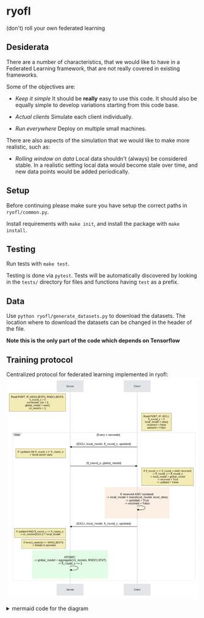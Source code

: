 # ryofl
(don't) roll your own federated learning


## Desiderata

There are a number of characteristics, that we would like to have in a Federated
Learning framework, that are not really covered in existing frameworks.

Some of the objectives are:

 - *Keep it simple* It should be **really** easy to use this code. It should
   also be equally simple to develop variations starting from this code base.

 - *Actual clients* Simulate each client individually.

 - *Run everywhere* Deploy on multiple small machines.

There are also aspects of the simulation that we would like to make more
realistic, such as:

 - *Rolling window on data* Local data shouldn't (always) be considered stable.
   In a realistic setting local data would become stale over time, and new data
   points would be added periodically.


## Setup

Before continuing please make sure you have setup the correct paths in
`ryofl/common.py`.

Install requirements with `make init`, and install the package with `make
install`. 


## Testing

Run tests with `make test`.

Testing is done via `pytest`.  Tests will be automatically discovered by looking
in the `tests/` directory for files and functions having `test` as a prefix.


## Data

Use `python ryofl/generate_datasets.py` to download the datasets. The location
where to download the datasets can be changed in the header of the file. 

**Note this is the only part of the code which depends on Tensorflow**


## Training protocol

Centralized protocol for federated learning implemented in ryofl:
![protocol](res/ryofl_protocol.png)

<details>
<summary>mermaid code for the diagram</summary>

```mermaid
sequenceDiagram
    participant S as Server
	participant C as Client

	Note left of S: Read PORT, IP, MINCLIENTS, RNDCLIENTS.<br/>fl_round_s = 0<br/>connected_clis = []<br/>global_model = new()<br/>cli_models = {}
	
	Note right of C: Read PORT, IP, IDCLI. <br/>fl_round_c = 0<br/>local_model = new()<br/>received = False<br/>updated = False
	
	
	loop Every n seconds
	
	
	C ->> S: (IDCLI, local_model, fl_round_c, updated)
	
	
	Note left of S: If !updated OR fl_round_c != fl_round_s:<br/> -> Send server state
	S ->> C: (fl_round_s, global_model)
	
	
	Note right of C: If fl_round_s != fl_round_c AND !received:<br/> -> fl_round_c = fl_round_s<br/> -> local_model = global_model<br/> -> received = True<br/> -> updated = False
	
	
	rect rgba(251, 230, 208, 0.6)
	
	C ->> C: If received AND !updated:<br/> -> local_model = train(local_model, local_data)<br/> -> updated = True<br/> -> received = False
	
	end
	
	
	C ->> S: (IDCLI, local_model, fl_round_c, updated)
	
	Note left of S: If updated AND fl_round_c == fl_round_s:<br/> -> cli_models[IDCLI] = local_model
	
	Note left of S: If len(cli_models) >= MINCLIENTS:<br/> -> Ready to proceed<br/>
	
	
	rect rgba(208, 251, 209, 0.6)
	
	S ->> S: ATOMIC:<br/> -> global_model = aggregate(cli_models, RNDCLIENT)<br/> -> fl_round_s += 1
	
	end
	
	end

</details>
